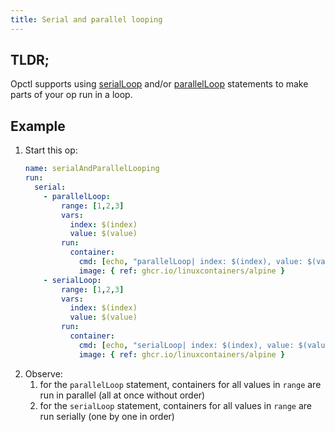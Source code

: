 ```yaml
---
title: Serial and parallel looping
---
```


## TLDR;
Opctl supports using [serialLoop](../../reference/opspec/op-directory/op/call/serial-loop.md) and/or [parallelLoop](../../reference/opspec/op-directory/op/call/parallel-loop.md) statements to make parts of your op run in a loop.

## Example
1. Start this op: 
    ```yaml
    name: serialAndParallelLooping
    run:
      serial:
        - parallelLoop:
            range: [1,2,3]
            vars:
              index: $(index)
              value: $(value)
            run:
              container:
                cmd: [echo, "parallelLoop| index: $(index), value: $(value)"]
                image: { ref: ghcr.io/linuxcontainers/alpine }
        - serialLoop:
            range: [1,2,3]
            vars:
              index: $(index)
              value: $(value)
            run:
              container:
                cmd: [echo, "serialLoop| index: $(index), value: $(value)"]
                image: { ref: ghcr.io/linuxcontainers/alpine }
    ```
1. Observe:
   1. for the `parallelLoop` statement, containers for all values in `range` are run in parallel (all at once without order)
   1. for the `serialLoop` statement, containers for all values in `range` are run serially (one by one in order)
